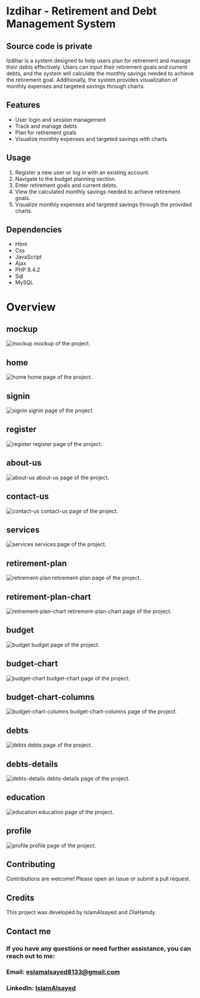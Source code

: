 # Izdihar - Retirement and Debt Management System

## Source code is private

Izdihar is a system designed to help users plan for retirement and manage their debts effectively. Users can input their retirement goals and current debts, and the system will calculate the monthly savings needed to achieve the retirement goal. Additionally, the system provides visualization of monthly expenses and targeted savings through charts.

## Features

- User login and session management
- Track and manage debts
- Plan for retirement goals
- Visualize monthly expenses and targeted savings with charts

## Usage

1. Register a new user or log in with an existing account.
2. Navigate to the budget planning section.
3. Enter retirement goals and current debts.
4. View the calculated monthly savings needed to achieve retirement goals.
5. Visualize monthly expenses and targeted savings through the provided charts.

## Dependencies

- Html
- Css
- JavaScript
- Ajax
- PHP 8.4.2
- Sql
- MySQL

# Overview

## mockup

![mockup](./mockup/izdihar-mockup.jpg)
mockup of the project.

## home

![home](./mockup/home.png)
home page of the project.

## signin

![signin](./mockup/signin.png)
signin page of the project.

## register

![register](./mockup/register.png)
register page of the project.

## about-us

![about-us](./mockup/about-us.png)
about-us page of the project.

## contact-us

![contact-us](./mockup/contact-us.png)
contact-us page of the project.

## services

![services](./mockup/services.png)
services page of the project.

## retirement-plan

![retirement-plan](./mockup/retirement-plan.png)
retirement-plan page of the project.

## retirement-plan-chart

![retirement-plan-chart](./mockup/retirement-plan-chart.png)
retirement-plan-chart page of the project.

## budget

![budget](./mockup/budget.png)
budget page of the project.

## budget-chart

![budget-chart](./mockup/budget-chart.png)
budget-chart page of the project.

## budget-chart-columns

![budget-chart-columns](./mockup/budget-chart-columns.png)
budget-chart-columns page of the project.

## debts

![debts](./mockup/debts.png)
debts page of the project.

## debts-details

![debts-details](./mockup/debts-details.png)
debts-details page of the project.

## education

![education](./mockup/education.png)
education page of the project.

## profile

![profile](./mockup/profile.png)
profile page of the project.

## Contributing

Contributions are welcome! Please open an issue or submit a pull request.

## Credits

This project was developed by IslamAlsayed and OlaHamdy.

## Contact me

### If you have any questions or need further assistance, you can reach out to me:

### Email: eslamalsayed8133@gmail.com

### LinkedIn: [IslamAlsayed](https://www.linkedin.com/in/islam-alsayed7)
